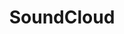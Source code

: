 ---
title: SoundCloud
description: I spent a few years making strange music on some cheap equipment and saved some of them here.
href: https://soundcloud.com/owlsayshoo/tracks
---